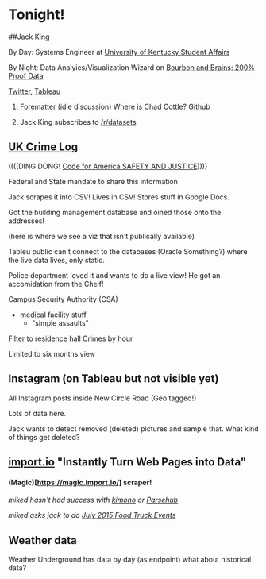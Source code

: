 
# Tonight!

##Jack King

By Day: Systems Engineer at [University of Kentucky Student Affairs](http://www.uky.edu/StudentAffairs/)

By Night: Data Analyics/Visualization Wizard on [Bourbon and Brains: 200% Proof Data](http://bourbonandbrains.blogspot.com/)

[Twitter](https://twitter.com/wjking0), 
[Tableau](http://public.tableau.com/profile/jack.king)

1. Forematter (idle discussion)
Where is Chad Cottle? [Github](https://github.com/ChadCottle)

1. Jack King subscribes to [/r/datasets](https://www.reddit.com/r/datasets)

[UK Crime Log](http://www.uky.edu/crimelog/)
--------------------------------------------

((((DING DONG! [Code for America SAFETY AND JUSTICE](http://www.codeforamerica.org/our-work/focus-areas/safety-justice/)))))

Federal and State mandate to share this information

Jack scrapes it into CSV! Lives in CSV! Stores stuff in Google Docs.

Got the building management database and oined those onto the addresses!

(here is where we see a viz that isn't publically available)

Tableu public can't connect to the databases (Oracle Something?) where the live data lives, only static.

Police department loved it and wants to do a live view! He got an accomidation from the Cheif!

Campus Security Authority (CSA)
  - medical facility stuff
    - "simple assaults"

Filter to residence hall
Crimes by hour

Limited to six months view

Instagram (on Tableau but not visible yet)
------------------------------------------

All Instagram posts inside New Circle Road (Geo tagged!)

Lots of data here.

Jack wants to detect removed (deleted) pictures and sample that. What kind of things get deleted?


[import.io](https://import.io/) "Instantly Turn Web Pages into Data"
--------------------------------------------------------------------

#### (Magic)[https://magic.import.io/] scraper!

*miked hasn't had success with [kimono](http://kimonolabs.com/) or [Parsehub](https://www.parsehub.com/)*

*miked asks jack to do [July 2015 Food Truck Events](lexbeerscene.com/foodtruckevents/2015/July)*

Weather data
------------

Weather Underground has data by day (as endpoint) what about historical data?
